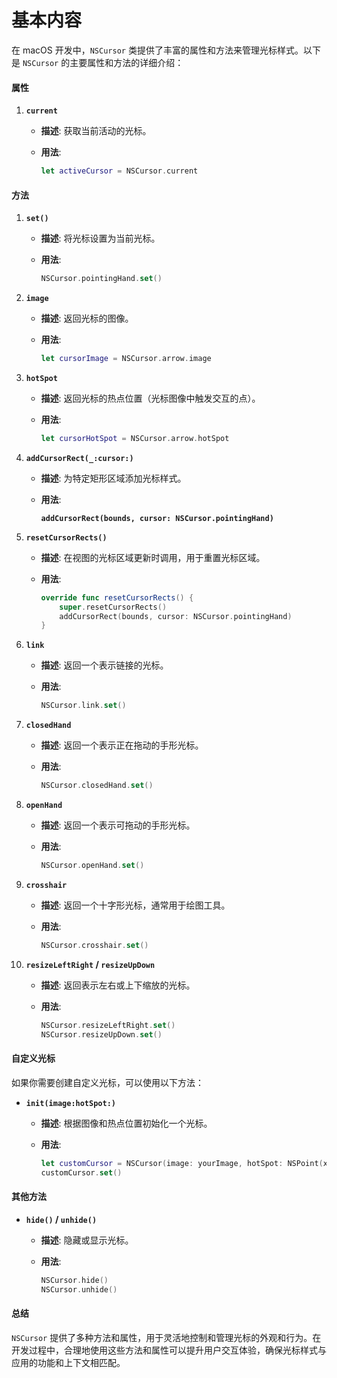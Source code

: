 # 基本内容

在 macOS 开发中，`NSCursor` 类提供了丰富的属性和方法来管理光标样式。以下是 `NSCursor` 的主要属性和方法的详细介绍：

#### 属性

1. **`current`**
   * **描述**: 获取当前活动的光标。
   *   **用法**:

       ```swift
       let activeCursor = NSCursor.current
       ```

#### 方法

1. **`set()`**
   * **描述**: 将光标设置为当前光标。
   *   **用法**:

       ```swift
       NSCursor.pointingHand.set()
       ```
2. **`image`**
   * **描述**: 返回光标的图像。
   *   **用法**:

       ```swift
       let cursorImage = NSCursor.arrow.image
       ```
3. **`hotSpot`**
   * **描述**: 返回光标的热点位置（光标图像中触发交互的点）。
   *   **用法**:

       ```swift
       let cursorHotSpot = NSCursor.arrow.hotSpot
       ```
4. **`addCursorRect(_:cursor:)`**
   * **描述**: 为特定矩形区域添加光标样式。
   *   **用法**:

       <pre class="language-swift"><code class="lang-swift"><strong>addCursorRect(bounds, cursor: NSCursor.pointingHand)
       </strong></code></pre>
5. **`resetCursorRects()`**
   * **描述**: 在视图的光标区域更新时调用，用于重置光标区域。
   *   **用法**:

       ```swift
       override func resetCursorRects() {
           super.resetCursorRects()
           addCursorRect(bounds, cursor: NSCursor.pointingHand)
       }
       ```
6. **`link`**
   * **描述**: 返回一个表示链接的光标。
   *   **用法**:

       ```swift
       NSCursor.link.set()
       ```
7. **`closedHand`**
   * **描述**: 返回一个表示正在拖动的手形光标。
   *   **用法**:

       ```swift
       NSCursor.closedHand.set()
       ```
8. **`openHand`**
   * **描述**: 返回一个表示可拖动的手形光标。
   *   **用法**:

       ```swift
       NSCursor.openHand.set()
       ```
9. **`crosshair`**
   * **描述**: 返回一个十字形光标，通常用于绘图工具。
   *   **用法**:

       ```swift
       NSCursor.crosshair.set()
       ```
10. **`resizeLeftRight` / `resizeUpDown`**
    * **描述**: 返回表示左右或上下缩放的光标。
    *   **用法**:

        ```swift
        NSCursor.resizeLeftRight.set()
        NSCursor.resizeUpDown.set()
        ```

#### 自定义光标

如果你需要创建自定义光标，可以使用以下方法：

* **`init(image:hotSpot:)`**
  * **描述**: 根据图像和热点位置初始化一个光标。
  *   **用法**:

      ```swift
      let customCursor = NSCursor(image: yourImage, hotSpot: NSPoint(x: 0, y: 0))
      customCursor.set()
      ```

#### 其他方法

* **`hide()` / `unhide()`**
  * **描述**: 隐藏或显示光标。
  *   **用法**:

      ```swift
      NSCursor.hide()
      NSCursor.unhide()
      ```

#### 总结

`NSCursor` 提供了多种方法和属性，用于灵活地控制和管理光标的外观和行为。在开发过程中，合理地使用这些方法和属性可以提升用户交互体验，确保光标样式与应用的功能和上下文相匹配。
